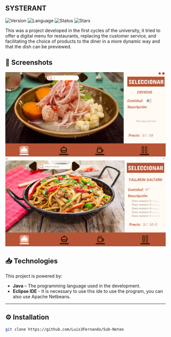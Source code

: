 ## SYSTERANT

![Version](https://img.shields.io/badge/version-3.5.1-B75435) ![Language](https://img.shields.io/badge/language-Java-B75435) ![Status](https://img.shields.io/badge/status-Completed-B75435)
![Stars](https://img.shields.io/github/stars/Luis3Fernando/Systerant?style=social)

This was a project developed in the first cycles of the university, it tried to offer a digital menu for restaurants, replacing the customer service, and facilitating the choice of products to the diner in a more dynamic way and that the dish can be previewed.

## 📱 Screenshots

<img src="assets/screenshots/captura1.png" width="600"/>

<img src="assets/screenshots/captura2.png" width="600"/>

## 📥 Technologies

This project is powered by:

- **Java** – The programming language used in the development.
- **Eclipse IDE** - It is necessary to use this ide to use the program, you can also use Apache Netbeans.
---

## ⚙️ Installation

```bash
git clone https://github.com/Luis3Fernando/Sub-Neteo
